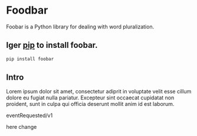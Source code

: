 # Foodbar

Foobar is a Python library for dealing with word pluralization.

## Iger [pip](https://pip.pypa.io/en/stable/) to install foobar.

```bash
pip install foobar
```

## Intro 

Lorem ipsum dolor sit amet, consectetur adiprit in voluptate velit esse
cillum dolore eu fugiat nulla pariatur. Excepteur sint occaecat cupidatat non
proident, sunt in culpa qui officia deserunt mollit anim id est laborum.

eventRequested/v1 

here change
